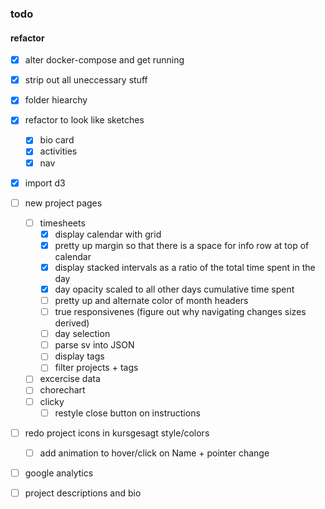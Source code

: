 ### todo 

#### refactor
- [x] alter docker-compose and get running
- [x] strip out all uneccessary stuff
- [x] folder hiearchy
- [x] refactor to look like sketches
  - [x] bio card
  - [x] activities
  - [x] nav
- [x] import d3
- [ ] new project pages
  - [ ] timesheets
    - [x] display calendar with grid
    - [x] pretty up margin so that there is a space for info row at top of calendar
    - [x] display stacked intervals as a ratio of the total time spent in the day
    - [x] day opacity scaled to all other days cumulative time spent
    - [ ] pretty up and alternate color of month headers
    - [ ] true responsivenes (figure out why navigating changes sizes derived)
    - [ ] day selection
    - [ ] parse sv into JSON
    - [ ] display tags
    - [ ] filter projects + tags
  - [ ] excercise data
  - [ ] chorechart
  - [ ] clicky
    - [ ] restyle close button on instructions
- [ ] redo project icons in kursgesagt style/colors
  - [ ] add animation to hover/click on Name + pointer change
- [ ] google analytics
- [ ] project descriptions and bio

